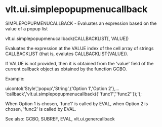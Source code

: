 # vlt.ui.simplepopupmenucallback

  SIMPLEPOPUPMENUCALLBACK - Evaluates an expression based on the value of a popup list
  
  vlt.ui.simplepopupmenucallback(CALLBACKLIST[, VALUE])
 
  Evaluates the expression at the VALUE index of
  the cell array of strings CALLBACKLIST (that is,
  evalutes CALLBACKLIST{VALUE}).
 
  If VALUE is not provided, then it is obtained from the 'value' field
  of the current callback object as obtained by the function GCBO.
 
  Example: 
 
   uicontol('Style','popup','String',{'Option 1','Option 2'},...
     'callback','vlt.ui.simplepopupmenucallback({''func1'',''func2''});');
 
   When Option 1 is chosen, 'func1' is called by EVAL, when Option 2
   is chosen, 'func2' is called by EVAL.
 
 
   See also: GCBO, SUBREF, EVAL, vlt.ui.genercallback
